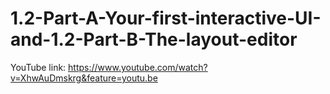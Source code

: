 # 1.2-Part-A-Your-first-interactive-UI-and-1.2-Part-B-The-layout-editor

YouTube link: https://www.youtube.com/watch?v=XhwAuDmskrg&feature=youtu.be
